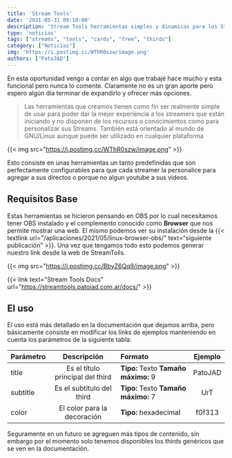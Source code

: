 ```yaml
---
title: 'Stream Tools'
date: '2021-05-31 09:10:00'
description: 'Stream Tools herramientas simples y dinamicas para los Streamers'
type: 'noticias'
tags: ["streams", "tools", "cards", "free", "thirds"]
category: ["Noticias"]
img: 'https://i.postimg.cc/WThR0szw/image.png'
authors: ["PatoJAD"]
---
```


En esta oportunidad vengo a contar en algo que trabajé hace mucho y esta funcional pero nunca lo comente. Claramente no es un gran aporte pero espero algún día terminar de expandirlo y ofrecer más opciones.

> Las herramientas que creamos tienen como fin ser realmente simple de usar para poder dar la mejor experiencia a los streamers que están iniciando y no disponen de los recursos o conocimientos como para personalizar sus Streams. También está orientado al mundo de GNU/Linux aunque puede ser utilizado en cualquier plataforma

{{< img src="https://i.postimg.cc/WThR0szw/image.png" >}}

Esto consiste en unas herramientas un tanto predefinidas que son perfectamente configurables para que cada streamer la personalice para agregar a sus directos o porque no algun youtube a sus videos.

## Requisitos Base

Estas herramientas se hicieron pensando en OBS por lo cual necesitamos tener OBS instalado y el complemento conocido como **Browser** que nos permite mostrar una web. El mismo podemos ver su instalación desde la {{< textlink url="/aplicaciones/2021/05/linux-browser-obs/" text="siguiente publicación" >}}. Una vez que tengamos todo esto podemos generar nuestro link desde la web de StreamTolls.

{{< img src="https://i.postimg.cc/BbyZ6Qq9/image.png" >}}

{{< link text="Stream Tools Docs" url="https://streamtools.patojad.com.ar/docs/" >}}

## El uso

El uso está más detallado en la documentación que dejamos arriba, pero básicamente consiste en modificar los links de ejemplos manteniendo en cuenta los parámetros de la siguiente tabla:

| Parámetro | Descripción | Formato | Ejemplo |
|:----------|:-----------:|:--------|:-------:|
| title | Es el título principal del third | **Tipo:** Texto **Tamaño máximo:** 9 | PatoJAD |
| subtitle | Es el subtítulo del third | **Tipo:** Texto **Tamaño máximo:** 7 | UrT |
| color | El color para la decoración | **Tipo:** hexadecimal | f0f313 |

Seguramente en un futuro se agreguen más tipos de contenido, sin embargo por el momento solo tenemos disponibles los thirds genéricos que se ven en la documentación.
